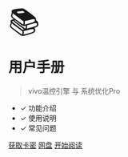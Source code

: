 <div class="cover-logo-placeholder">
  <span>📚</span>
</div>

# **用户手册**

> vivo温控引擎 与 系统优化Pro

* ✓ 功能介绍
* ✓ 使用说明
* ✓ 常见问题

<p class="buttons">
  <a href="https://fk.qkrxr.cn/shop/itostar" target="_blank" class="button">获取卡密</a>
  <a href="https://down.itostar.com.cn/PremiumApp" target="_blank" class="button">网盘</a>
  <a href="#/温控" class="button primary">开始阅读</a>
</p>

<style>
  /* 移除 Docsify 默认的封面背景 */
  .cover::before {
    background: none !important;
  }

  .cover {
    /* 使用渐变背景 */
    background: linear-gradient(to bottom right, #c8e6c9, #a5d6a7); /* 浅绿色渐变 */
    min-height: 100vh; /* 确保覆盖整个视口高度 */
    display: flex; /* 使用 Flexbox 布局 */
    flex-direction: column; /* 允许内容垂直排列 */
    align-items: center; /* 水平居中 */
    justify-content: center; /* 垂直居中 */
    text-align: center;
    padding: 20px;
    box-sizing: border-box;
    position: relative;
    z-index: 1;
  }

  /* 针对 Docsify 生成的主要内容区域 */
  .cover section.cover-main {
    color: #333;
    max-width: 600px;
    width: 90%; /* 适应不同宽度 */
    margin: 20px auto; /* 上下边距，左右自动 */
    padding: 20px;
    background-color: rgba(255, 255, 255, 0.1);
    border-radius: 15px;
    backdrop-filter: blur(2px);
    -webkit-backdrop-filter: blur(2px);
    /* 确保 z-index 高于背景伪元素 */
    position: relative;
    z-index: 2;
  }

  /* Logo 占位符样式 (独立于 .cover-main) */
  .cover-logo-placeholder {
    font-size: 60px;
    margin-bottom: 20px;
    line-height: 1;
    /* 确保 Logo 在内容区上方（如果需要） */
     order: -1; /* Flexbox 顺序，让它排在前面 */
     margin-top: 5vh; /* 距离顶部一些距离 */
  }

  /* 标题样式 (针对 Markdown 解析后的 h1) */
  .cover section.cover-main > h1 {
    color: #1b5e20;
    font-size: 2.5em !important;
    margin: 0.5em 0 !important;
    font-weight: bold !important;
    border-bottom: none !important;
  }

  /* 副标题样式 (针对 Markdown 解析后的 blockquote > p) */
  .cover section.cover-main > blockquote > p {
    margin: 1em 0 !important;
    font-size: 1.1em !important;
    color: #424242 !important;
  }

  /* 列表样式 (针对 Markdown 解析后的 ul) */
  .cover section.cover-main > ul {
    list-style: none !important;
    padding: 0 !important;
    margin: 1.5em 0 !important;
  }

  /* 列表项样式 (针对 Markdown 解析后的 li) */
  .cover section.cover-main > ul > li {
    display: inline-block !important;
    margin: 0 15px !important;
    font-size: 1em !important;
    color: #555 !important;
  }

  /* --- 按钮样式调整 --- */
  /* 按钮容器样式 (直接针对 .cover 下的 .buttons) */
  .cover p.buttons {
      margin-top: 2.5em !important;
      /* 确保按钮容器也在 Flex 布局流中正确处理 */
       width: 100%;
       order: 1; /* Flexbox 顺序，让它排在内容区之后 */
       margin-bottom: 5vh; /* 距离底部一些距离 */
  }

  /* 按钮通用样式 (直接针对 .cover 下的 .button) */
  .cover .button {
    display: inline-block;
    text-decoration: none !important;
    color: #333;
    border: 1px solid #aaa;
    padding: 12px 25px;
    border-radius: 25px;
    margin: 5px 10px; /* 增加垂直间距以防换行 */
    font-size: 1em;
    transition: all 0.3s ease;
    background-color: rgba(255, 255, 255, 0.3);
    backdrop-filter: blur(5px);
    -webkit-backdrop-filter: blur(5px);
    cursor: pointer; /* 添加指针样式 */
  }

  /* 按钮悬停效果 (直接针对 .cover 下的 .button) */
  .cover .button:hover {
    background-color: rgba(255, 255, 255, 0.6);
    border-color: #888;
    box-shadow: 0 2px 5px rgba(0,0,0,0.1);
    color: #111;
  }

  /* 主要按钮样式 (直接针对 .cover 下的 .button.primary) */
  .cover .button.primary {
    background-color: #4caf50;
    border-color: #4caf50;
    color: white !important;
  }

  /* 主要按钮悬停效果 (直接针对 .cover 下的 .button.primary) */
  .cover .button.primary:hover {
    background-color: #43a047;
    border-color: #43a047;
    color: white !important;
  }
  /* --- 按钮样式调整结束 --- */


  /* 移除 Docsify 可能添加的 footer */
  .cover footer {
      display: none !important;
  }

</style>
